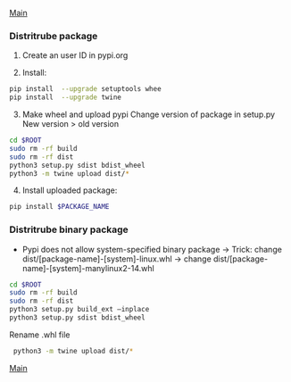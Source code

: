 [Main](../README.md)

### Distritrube package
1. Create an user ID in pypi.org

2. Install:
```sh
pip install  --upgrade setuptools whee
pip install  --upgrade twine
```

3. Make wheel and upload pypi
Change version of package in setup.py
New version > old version
```sh
cd $ROOT
sudo rm -rf build
sudo rm -rf dist
python3 setup.py sdist bdist_wheel
python3 -m twine upload dist/*
```

4. Install uploaded package:
```sh 
pip install $PACKAGE_NAME
```

### Distritrube binary package
- Pypi does not allow system-specified binary package
-> Trick:  change dist/[package-name]-[system]-linux.whl -> change dist/[package-name]-[system]-manylinux2-14.whl 

```sh
cd $ROOT
sudo rm -rf build
sudo rm -rf dist
python3 setup.py build_ext –inplace
python3 setup.py sdist bdist_wheel
```
Rename .whl file
```sh
 python3 -m twine upload dist/*
```


[Main](../README.md)
